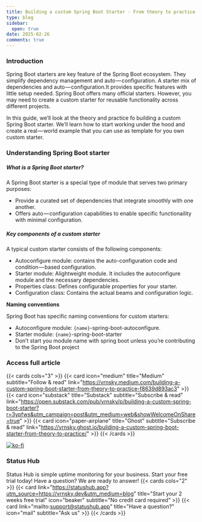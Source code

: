 ```yaml
---
title: Building a custom Spring Boot Starter - From theory to practice
type: blog
sidebar:
  open: true
date: 2025-02-26
comments: true
---
```


### Introduction

Spring Boot starters are key feature of the Spring Boot ecosystem. They simplify dependency management
and auto — configuration. A starter mix of dependencies and auto — configuration.It provides specific features
with little setup needed. Spring Boot offers many official starters. However, you may need to create a custom starter
for reusable functionality across different projects.

In this guide, we’ll look at the theory and practice fo building a custom Spring Boot starter. We’ll learn how to start
working under the hood and create a real — world example that you can use as template for you own custom starter.

### Understanding Spring Boot starter

##### What is a Spring Boot starter?

A Spring Boot starter is a special type of module that serves two primary purposes:
- Provide a curated set of dependencies that integrate smoothly with one another.
- Offers auto — configuration capabilities to enable specific functionaility with minimal configuration.

##### Key components of a custom starter
A typical custom starter consists of the following components:
- Autoconfigure module: contains the auto-configuration code and condition — based configuration.
- Starter module: Alightweight module. It includes the autoconfigure module and the necessary dependencies.
- Properties class: Defines configurable properties for your starter.
- Configuration class: Contains the actual beams and configuration logic.

**Naming conventions**

Spring Boot has specific naming conventions for custom starters:

- Autoconfigure module: `{name}`-spring-boot-autoconfigure.
- Starter module: `{name}`-spring-boot-starter
- Don’t start you module name with spring boot unless you’re contributing to the Spring Boot project


### Access full article
{{< cards cols="3" >}}
{{< card icon="medium" title="Medium" subtitle="Follow & read" link="https://vrnsky.medium.com/building-a-custom-spring-boot-starter-from-theory-to-practice-f8639d893ac3" >}}
{{< card icon="substack" title="Substack" subtitle="Subscribe & read" link="https://open.substack.com/pub/vrnsky/p/building-a-custom-spring-boot-starter?r=3ypfws&utm_campaign=post&utm_medium=web&showWelcomeOnShare=true"  >}}
{{< card icon="paper-airplane" title="Ghost" subtitle="Subscribe & read" link="https://vrnsky.ghost.io/building-a-custom-spring-boot-starter-from-theory-to-practice/"  >}}
{{< /cards >}}

[![ko-fi](https://ko-fi.com/img/githubbutton_sm.svg)](https://ko-fi.com/J3J416GZA5)

### Status Hub
Status Hub is simple uptime monitoring for your business. Start your free trial today!
Have a question? We are ready to answer!
{{< cards cols="2" >}}
{{< card link="https://statushub.app?utm_source=https://vrnsky.dev&utm_medium=blog" title="Start your 2 weeks free trial" icon="beaker" subtitle="No credit card required" >}}
{{< card link="mailto:support@statushub.app" title="Have a question?" icon="mail" subtitle="Ask us" >}}
{{< /cards >}}
